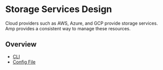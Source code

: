 # Storage Services Design

Cloud providers such as AWS, Azure, and GCP provide storage services. Amp provides a consistent way to manage these resources.

## Overview

- [CLI](cli.md)
- [Config File](config.md)
